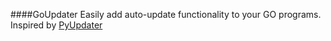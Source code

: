 ####GoUpdater
Easily add auto-update functionality to your GO programs. Inspired by [PyUpdater](http://github.com/JMSwag/PyUpdater)